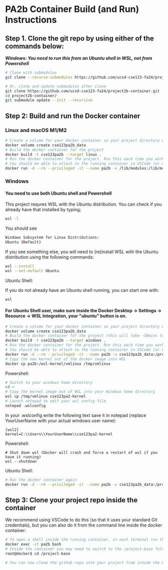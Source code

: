 # PA2b Container Build (and Run) Instructions

## Step 1. Clone the git repo by using either of the commands below:

***Windows: You need to run this from an Ubuntu shell in WSL, not from Powershell***

```bash
# Clone with submodules
git clone --recurse-submodules https://github.com/ucsd-cse123-fa24/project2b-container.git

# Or, clone and update submodules after clone
git clone https://github.com/ucsd-cse123-fa24/project2b-container.git
cd project2b-container/
git submodule update --init --recursive
```

## Step 2: Build and run the Docker container

### Linux and macOS M1/M2

```bash
# Create a volume for your docker container so your project directory will live when your container dies
docker volume create cse123pa2b_data
# Build the docker container for the project
docker build -t cse123pa2b --target linux .
# Run the docker container for the project. Run this each time you work on the project.
# You should be able to attach to the running container in VSCode (or using the exec comand below) after this is executed.
docker run -d --rm --privileged -it --name pa2b -v /lib/modules:/lib/modules -v cse123pa2b_data:/project-base -t cse123pa2b
```

### Windows 

#### You need to use both Ubuntu shell and Powershell

This project requres WSL with the Ubuntu distribution.  You can check if you already have that installed by typing;
```bash
wsl -l
```

You should see 
```bash
Windows Subsystem for Linux Distributions:
Ubuntu (Default)
```

If you see something else, you will need to (re)install WSL with the Ubuntu distribution using the following commands:
```bash
wsl --install
wsl --set-default Ubuntu
```

Ubuntu Shell:

If you do not already have an Ubuntu shell running, you can start one with:
```bash
wsl
```

#### For Ubuntu Shell user, make sure inside the Docker Desktop -> Settings -> Resource -> WSL Integration, your "ubuntu" button is on.
```bash
# Create a volume for your docker container so your project directory will live when your container dies
docker volume create cse123pa2b_data
# Build the docker container for the project (this will take ~30mins to build the new kernel)
docker build -t cse123pa2b --target windows .
# Run the docker container for the project. Run this each time you work on the project.
# You should be able to attach to the running container in VSCode (or using the exec comand below) after this is executed 
docker run -d --rm --privileged -it --name pa2b -v cse123pa2b_data:/project-base -t cse123pa2b
# Copy the new kernel out of the docker image into WSL
docker cp pa2b:/wsl-kernel/vmlinux /tmp/vmlinux
```

Powershell:
```bash
# Switch to your windows home directory
cd ~
# Copy the kernel image out of WSL into your Windows home directory
wsl cp /tmp/vmlinux cse123pa2-kernel
# Launch notepad to edit your wsl config file
notepad .wslconfig
```

In your .wslconfig write the following text save it in notepad (replace YourUserName with your actual windows user name):
```
[wsl2]
kernel=C:\\Users\\YourUserName\\cse123pa2-kernel
```

Powershell:
```
# Shut down wsl (Docker will crash and force a restart of wsl if you have it running)
wsl --shutdown
```

Ubuntu Shell:
```bash
# Run the docker container again
docker run -d --rm --privileged -it --name pa2b -v cse123pa2b_data:/project-base -t cse123pa2b
```

## Step 3: Clone your project repo inside the container

We recommend using VSCode to do this (so that it uses your standard Git credentials), but you can also do it from the command line inside the docker container:

```bash
# To open a shell inside the running container, in each terminal run the following (or attach to the running container using VSCode):
docker exec -it pa2b bash
# Inside the container you may need to switch to the /project-base folder
root@docker$ cd /project-base

# You can now clone the github repo into your project from inside the Docker container's bash shell and run the rest of the commands!
```
